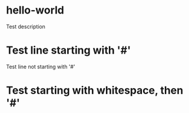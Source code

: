 # hello-world
Test description

# Test line starting with '#'
Test line not starting with '#'

  # Test starting with whitespace, then '#'
